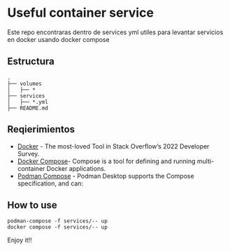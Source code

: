 # Useful container service
Este repo encontraras dentro de services yml utiles para levantar servicios en docker usando docker compose 

## Estructura
```
.
├── volumes
│   ├── *
├── services
│   ├── *.yml
├── README.md

```

## Reqierimientos
* [Docker](https://www.docker.com/) - The most-loved Tool in Stack Overflow’s 2022 Developer Survey.
* [Docker Compose](https://docs.docker.com/compose/)- Compose is a tool for defining and running multi-container Docker applications.
* [Podman Compose](https://podman-desktop.io/docs/compose) - Podman Desktop supports the Compose specification, and can:


## How to use
```
podman-compose -f services/-- up
docker compose -f services/-- up
```


Enjoy it!!
